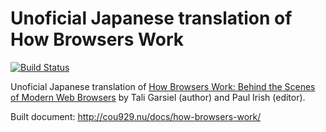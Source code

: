 # Unoficial Japanese translation of How Browsers Work

[![Build Status](https://travis-ci.org/cou929/Japanese-Translation-of-How-Browsers-Work.svg?branch=master)](https://travis-ci.org/cou929/Japanese-Translation-of-How-Browsers-Work)

Unoficial Japanese translation of [How Browsers Work: Behind the Scenes of Modern Web Browsers](http://www.html5rocks.com/en/tutorials/internals/howbrowserswork/)
by Tali Garsiel (author) and Paul Irish (editor).

Built document: http://cou929.nu/docs/how-browsers-work/
